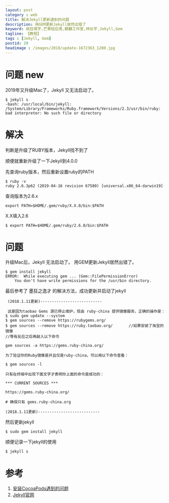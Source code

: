 ```yaml
---
layout: post
category : web
title: 解决Jekyll更新遇到的问题
description: 用GEM更新Jekyll居然出错了
keyword: 疯狂填字,芒果轻应用,麒麟工作室,林长宇,Jekyll,Gem
tagline: 【教程】
tags : [Jekyll, Gem]
postid: 20
headimage : /images/2018/update-1672363_1280.jpg
---
```


# 问题 new

2019年又升级Mac了，Jekyll 又无法启动了。

```
$ jekyll s
-bash: /usr/local/bin/jekyll: /System/Library/Frameworks/Ruby.framework/Versions/2.3/usr/bin/ruby: bad interpreter: No such file or directory
```

# 解决

判断是升级了RUBY版本，Jekyll找不到了

顺便就重新升级了一下Jekyll到4.0.0

先查询ruby版本，然后重新设置ruby的PATH

```
$ ruby -v
ruby 2.6.3p62 (2019-04-16 revision 67580) [universal.x86_64-darwin19]
```
查询版本为2.6.x
```
export PATH=$HOME/.gem/ruby/X.X.0/bin:$PATH
```
X.X填入2.6
```
$ export PATH=$HOME/.gem/ruby/2.6.0/bin:$PATH
```

# 问题

升级Mac后，Jekyll 无法启动了。
用GEM更新Jekyll居然出错了。

```
$ gem install jekyll
ERROR:  While executing gem ... (Gem::FilePermissionError)
    You don't have write permissions for the /usr/bin directory.
```

最后参考了 墨狂之逸才 的解决方法，成功更新并启动了jekyll

```
 (2018.1.11更新)---------------------------

 这是因为taobao Gems 源已停止维护，现由 ruby-china 提供镜像服务，正确的操作是：
$ sudo gem update --system
$ gem sources --remove https://rubygems.org/
$ gem sources --remove https://ruby.taobao.org/       //如果安装了淘宝的镜像
//等有反应之后再敲入以下命令

gem sources -a https://gems.ruby-china.org/

为了验证你的Ruby镜像是并且仅是ruby-china，可以用以下命令查看：

$ gem sources -l

只有在终端中出现下面文字才表明你上面的命令是成功的：

*** CURRENT SOURCES ***

https://gems.ruby-china.org/

# 确保只有 gems.ruby-china.org

(2018.1.11更新)---------------------------
```

然后更新jekyll

```
$ sudo gem install jekyll
```

顺便记录一下jekyll的使用

```
$ jekyll s
```



# 参考

 1. [安装CocoaPods遇到的问题](https://www.jianshu.com/p/f5ebfadb0a20)
 2. [Jekyll官网](https://jekyllrb.com/)
